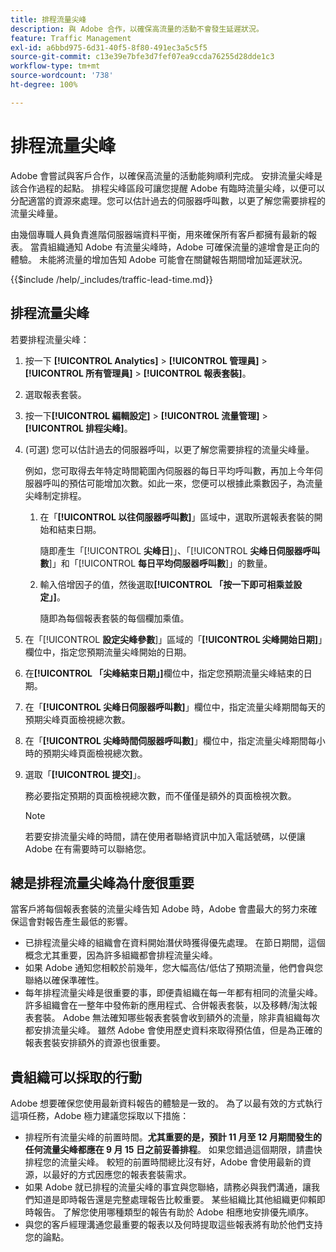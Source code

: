 ```yaml
---
title: 排程流量尖峰
description: 與 Adobe 合作，以確保高流量的活動不會發生延遲狀況。
feature: Traffic Management
exl-id: a6bbd975-6d31-40f5-8f80-491ec3a5c5f5
source-git-commit: c13e39e7bfe3d7fef07ea9ccda76255d28dde1c3
workflow-type: tm+mt
source-wordcount: '738'
ht-degree: 100%

---
```


# 排程流量尖峰

Adobe 會嘗試與客戶合作，以確保高流量的活動能夠順利完成。 安排流量尖峰是該合作過程的起點。 排程尖峰區段可讓您提醒 Adobe 有臨時流量尖峰，以便可以分配適當的資源來處理。您可以估計過去的伺服器呼叫數，以更了解您需要排程的流量尖峰量。

由幾個專職人員負責進階伺服器端資料平衡，用來確保所有客戶都擁有最新的報表。 當貴組織通知 Adobe 有流量尖峰時，Adobe 可確保流量的遽增會是正向的體驗。 未能將流量的增加告知 Adobe 可能會在關鍵報告期間增加延遲狀況。

{{$include /help/_includes/traffic-lead-time.md}}

## 排程流量尖峰

若要排程流量尖峰：

1. 按一下 **[!UICONTROL Analytics]** > **[!UICONTROL 管理員]** > **[!UICONTROL 所有管理員]** > **[!UICONTROL 報表套裝]**。
1. 選取報表套裝。
1. 按一下&#x200B;**[!UICONTROL 編輯設定]** > **[!UICONTROL 流量管理]** > **[!UICONTROL 排程尖峰]**。
1. (可選) 您可以估計過去的伺服器呼叫，以更了解您需要排程的流量尖峰量。

   例如，您可取得去年特定時間範圍內伺服器的每日平均呼叫數，再加上今年伺服器呼叫的預估可能增加次數。如此一來，您便可以根據此乘數因子，為流量尖峰制定排程。

   1. 在「**[!UICONTROL 以往伺服器呼叫數]**」區域中，選取所選報表套裝的開始和結束日期。

      隨即產生「[!UICONTROL **尖峰日**]」、「[!UICONTROL **尖峰日伺服器呼叫數**]」和「[!UICONTROL **每日平均伺服器呼叫數**]」的數量。

   1. 輸入倍增因子的值，然後選取&#x200B;**[!UICONTROL 「按一下即可相乘並設定」]**。

      隨即為每個報表套裝的每個欄加乘值。
1. 在「[!UICONTROL **設定尖峰參數**]」區域的「**[!UICONTROL 尖峰開始日期]**」欄位中，指定您預期流量尖峰開始的日期。
1. 在&#x200B;**[!UICONTROL 「尖峰結束日期」]**&#x200B;欄位中，指定您預期流量尖峰結束的日期。
1. 在「**[!UICONTROL 尖峰日伺服器呼叫數]**」欄位中，指定流量尖峰期間每天的預期尖峰頁面檢視總次數。
1. 在「**[!UICONTROL 尖峰時間伺服器呼叫數]**」欄位中，指定流量尖峰期間每小時的預期尖峰頁面檢視總次數。
1. 選取「**[!UICONTROL 提交]**」。

   務必要指定預期的頁面檢視總次數，而不僅僅是額外的頁面檢視次數。

   >[!NOTE]
   >
   >若要安排流量尖峰的時間，請在使用者聯絡資訊中加入電話號碼，以便讓 Adobe 在有需要時可以聯絡您。

## 總是排程流量尖峰為什麼很重要

當客戶將每個報表套裝的流量尖峰告知 Adobe 時，Adobe 會盡最大的努力來確保這會對報告產生最低的影響。

* 已排程流量尖峰的組織會在資料開始潛伏時獲得優先處理。 在節日期間，這個概念尤其重要，因為許多組織都會排程流量尖峰。
* 如果 Adobe 通知您相較於前幾年，您大幅高估/低估了預期流量，他們會與您聯絡以確保準確性。
* 每年排程流量尖峰是很重要的事，即便貴組織在每一年都有相同的流量尖峰。 許多組織會在一整年中發佈新的應用程式、合併報表套裝，以及移轉/淘汰報表套裝。 Adobe 無法確知哪些報表套裝會收到額外的流量，除非貴組織每次都安排流量尖峰。 雖然 Adobe 會使用歷史資料來取得預估值，但是為正確的報表套裝安排額外的資源也很重要。

## 貴組織可以採取的行動

Adobe 想要確保您使用最新資料報告的體驗是一致的。 為了以最有效的方式執行這項任務，Adobe 極力建議您採取以下措施：

* 排程所有流量尖峰的前置時間。**尤其重要的是，預計 11 月至 12 月期間發生的任何流量尖峰都應在 9 月 15 日之前妥善排程**。 如果您錯過這個期限，請盡快排程您的流量尖峰。 較短的前置時間總比沒有好，Adobe 會使用最新的資源，以最好的方式因應您的報表套裝需求。
* 如果 Adobe 就已排程的流量尖峰的事宜與您聯絡，請務必與我們溝通，讓我們知道是即時報告還是完整處理報告比較重要。 某些組織比其他組織更仰賴即時報告。 了解您使用哪種類型的報告有助於 Adobe 相應地安排優先順序。
* 與您的客戶經理溝通您最重要的報表以及何時提取這些報表將有助於他們支持您的論點。
